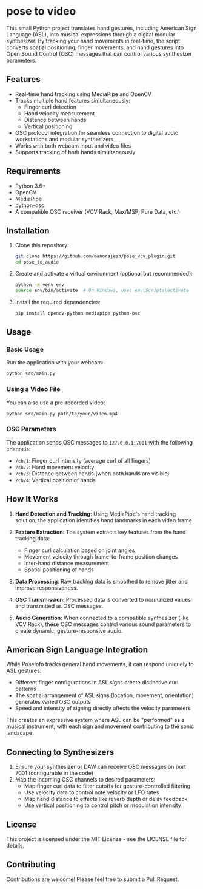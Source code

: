 # pose to video

This small Python project translates hand gestures, including American Sign Language (ASL), into musical expressions through a digital modular synthesizer. By tracking your hand movements in real-time, the script converts spatial positioning, finger movements, and hand gestures into Open Sound Control (OSC) messages that can control various synthesizer parameters.

## Features

- Real-time hand tracking using MediaPipe and OpenCV
- Tracks multiple hand features simultaneously:
  - Finger curl detection
  - Hand velocity measurement
  - Distance between hands
  - Vertical positioning
- OSC protocol integration for seamless connection to digital audio workstations and modular synthesizers
- Works with both webcam input and video files
- Supports tracking of both hands simultaneously

## Requirements

- Python 3.6+
- OpenCV
- MediaPipe
- python-osc
- A compatible OSC receiver (VCV Rack, Max/MSP, Pure Data, etc.)

## Installation

1. Clone this repository:

   ```bash
   git clone https://github.com/manorajesh/pose_vcv_plugin.git
   cd pose_to_audio
   ```

2. Create and activate a virtual environment (optional but recommended):

   ```bash
   python -m venv env
   source env/bin/activate  # On Windows, use: env\Scripts\activate
   ```

3. Install the required dependencies:
   ```bash
   pip install opencv-python mediapipe python-osc
   ```

## Usage

### Basic Usage

Run the application with your webcam:

```bash
python src/main.py
```

### Using a Video File

You can also use a pre-recorded video:

```bash
python src/main.py path/to/your/video.mp4
```

### OSC Parameters

The application sends OSC messages to `127.0.0.1:7001` with the following channels:

- `/ch/1`: Finger curl intensity (average curl of all fingers)
- `/ch/2`: Hand movement velocity
- `/ch/3`: Distance between hands (when both hands are visible)
- `/ch/4`: Vertical position of hands

## How It Works

1. **Hand Detection and Tracking**: Using MediaPipe's hand tracking solution, the application identifies hand landmarks in each video frame.

2. **Feature Extraction**: The system extracts key features from the hand tracking data:

   - Finger curl calculation based on joint angles
   - Movement velocity through frame-to-frame position changes
   - Inter-hand distance measurement
   - Spatial positioning of hands

3. **Data Processing**: Raw tracking data is smoothed to remove jitter and improve responsiveness.

4. **OSC Transmission**: Processed data is converted to normalized values and transmitted as OSC messages.

5. **Audio Generation**: When connected to a compatible synthesizer (like VCV Rack), these OSC messages control various sound parameters to create dynamic, gesture-responsive audio.

## American Sign Language Integration

While PoseInfo tracks general hand movements, it can respond uniquely to ASL gestures:

- Different finger configurations in ASL signs create distinctive curl patterns
- The spatial arrangement of ASL signs (location, movement, orientation) generates varied OSC outputs
- Speed and intensity of signing directly affects the velocity parameters

This creates an expressive system where ASL can be "performed" as a musical instrument, with each sign and movement contributing to the sonic landscape.

## Connecting to Synthesizers

1. Ensure your synthesizer or DAW can receive OSC messages on port 7001 (configurable in the code)
2. Map the incoming OSC channels to desired parameters:
   - Map finger curl data to filter cutoffs for gesture-controlled filtering
   - Use velocity data to control note velocity or LFO rates
   - Map hand distance to effects like reverb depth or delay feedback
   - Use vertical positioning to control pitch or modulation intensity

## License

This project is licensed under the MIT License - see the LICENSE file for details.

## Contributing

Contributions are welcome! Please feel free to submit a Pull Request.
